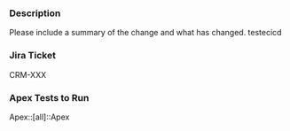 ### Description

Please include a summary of the change and what has changed. testecicd

### Jira Ticket

CRM-XXX

### Apex Tests to Run

Apex::[all]::Apex